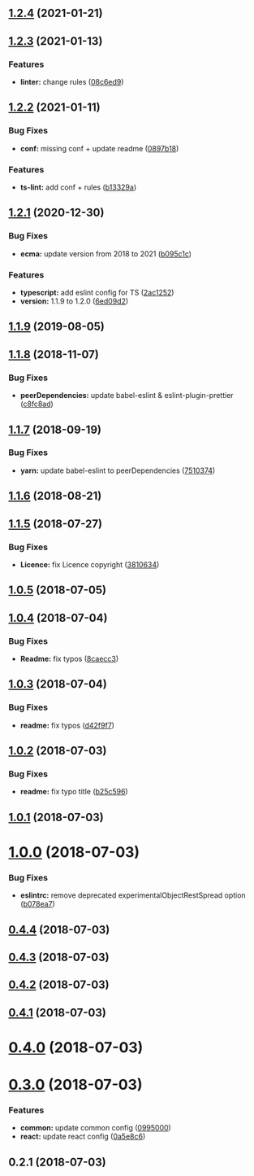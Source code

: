 ## [1.2.4](http://tillersystems/tiller-eslint-config/compare/v1.2.3...v1.2.4) (2021-01-21)

## [1.2.3](http://tillersystems/tiller-eslint-config/compare/v1.2.2...v1.2.3) (2021-01-13)

### Features

- **linter:** change rules ([08c6ed9](http://tillersystems/tiller-eslint-config/commits/08c6ed9))

## [1.2.2](http://tillersystems/tiller-eslint-config/compare/v1.2.1...v1.2.2) (2021-01-11)

### Bug Fixes

- **conf:** missing conf + update readme ([0897b18](http://tillersystems/tiller-eslint-config/commits/0897b18))

### Features

- **ts-lint:** add conf + rules ([b13329a](http://tillersystems/tiller-eslint-config/commits/b13329a))

## [1.2.1](http://tillersystems/tiller-eslint-config/compare/v1.1.9...v1.2.1) (2020-12-30)

### Bug Fixes

- **ecma:** update version from 2018 to 2021 ([b095c1c](http://tillersystems/tiller-eslint-config/commits/b095c1c))

### Features

- **typescript:** add eslint config for TS ([2ac1252](http://tillersystems/tiller-eslint-config/commits/2ac1252))
- **version:** 1.1.9 to 1.2.0 ([6ed09d2](http://tillersystems/tiller-eslint-config/commits/6ed09d2))

## [1.1.9](http://tillersystems/tiller-eslint-config/compare/v1.1.8...v1.1.9) (2019-08-05)

<a name="1.1.8"></a>

## [1.1.8](http://tillersystems/tiller-eslint-config/compare/v1.1.7...v1.1.8) (2018-11-07)

### Bug Fixes

- **peerDependencies:** update babel-eslint & eslint-plugin-prettier ([c8fc8ad](http://tillersystems/tiller-eslint-config/commits/c8fc8ad))

<a name="1.1.7"></a>

## [1.1.7](http://tillersystems/tiller-eslint-config/compare/v1.1.6...v1.1.7) (2018-09-19)

### Bug Fixes

- **yarn:** update babel-eslint to peerDependencies ([7510374](http://tillersystems/tiller-eslint-config/commits/7510374))

<a name="1.1.6"></a>

## [1.1.6](http://tillersystems/tiller-eslint-config/compare/v1.1.5...v1.1.6) (2018-08-21)

<a name="1.1.5"></a>

## [1.1.5](http://tillersystems/tiller-eslint-config/compare/v1.0.5...v1.1.5) (2018-07-27)

### Bug Fixes

- **Licence:** fix Licence copyright ([3810634](http://tillersystems/tiller-eslint-config/commits/3810634))

<a name="1.0.5"></a>

## [1.0.5](http://tillersystems/tiller-eslint-config/compare/v1.0.4...v1.0.5) (2018-07-05)

<a name="1.0.4"></a>

## [1.0.4](http://tillersystems/tiller-eslint-config/compare/v1.0.3...v1.0.4) (2018-07-04)

### Bug Fixes

- **Readme:** fix typos ([8caecc3](http://tillersystems/tiller-eslint-config/commits/8caecc3))

<a name="1.0.3"></a>

## [1.0.3](http://tillersystems/tiller-eslint-config/compare/v1.0.2...v1.0.3) (2018-07-04)

### Bug Fixes

- **readme:** fix typos ([d42f9f7](http://tillersystems/tiller-eslint-config/commits/d42f9f7))

<a name="1.0.2"></a>

## [1.0.2](http://tillersystems/tiller-eslint-config/compare/v1.0.1...v1.0.2) (2018-07-03)

### Bug Fixes

- **readme:** fix typo title ([b25c596](http://tillersystems/tiller-eslint-config/commits/b25c596))

<a name="1.0.1"></a>

## [1.0.1](http://tillersystems/tiller-eslint-config/compare/v1.0.0...v1.0.1) (2018-07-03)

<a name="1.0.0"></a>

# [1.0.0](http://tillersystems/tiller-eslint-config/compare/v0.4.4...v1.0.0) (2018-07-03)

### Bug Fixes

- **eslintrc:** remove deprecated experimentalObjectRestSpread option ([b078ea7](http://tillersystems/tiller-eslint-config/commits/b078ea7))

<a name="0.4.4"></a>

## [0.4.4](http://tillersystems/tiller-eslint-config/compare/v0.4.3...v0.4.4) (2018-07-03)

<a name="0.4.3"></a>

## [0.4.3](http://tillersystems/tiller-eslint-config/compare/v0.4.2...v0.4.3) (2018-07-03)

<a name="0.4.2"></a>

## [0.4.2](http://tillersystems/tiller-eslint-config/compare/v0.4.1...v0.4.2) (2018-07-03)

<a name="0.4.1"></a>

## [0.4.1](http://tillersystems/tiller-eslint-config/compare/v0.4.0...v0.4.1) (2018-07-03)

<a name="0.4.0"></a>

# [0.4.0](http://tillersystems/tiller-eslint-config/compare/v0.3.0...v0.4.0) (2018-07-03)

<a name="0.3.0"></a>

# [0.3.0](http://tillersystems/tiller-eslint-config/compare/v0.2.1...v0.3.0) (2018-07-03)

### Features

- **common:** update common config ([0995000](http://tillersystems/tiller-eslint-config/commits/0995000))
- **react:** update react config ([0a5e8c6](http://tillersystems/tiller-eslint-config/commits/0a5e8c6))

<a name="0.2.1"></a>

## 0.2.1 (2018-07-03)
